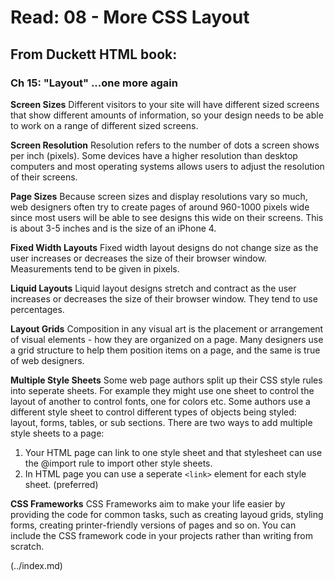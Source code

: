 # Read: 08 - More CSS Layout

## From Duckett HTML book: 

### Ch 15: "Layout" ...one more again

**Screen Sizes**
Different visitors to your site will have different sized screens that show different amounts of information, so your design needs to be able to work on a range of different sized screens. 

**Screen Resolution**
Resolution refers to the number of dots a screen shows per inch (pixels). Some devices have a higher resolution than desktop computers and most operating systems allows users to adjust the resolution of their screens. 

**Page Sizes**
Because screen sizes and display resolutions vary so much, web designers often try to create pages of around 960-1000 pixels wide since most users will be able to see designs this wide on their screens. This is about 3-5 inches and is the size of an iPhone 4.

**Fixed Width Layouts**
Fixed width layout designs do not change size as the user increases or decreases the size of their browser window. Measurements tend to be given in pixels. 

**Liquid Layouts**
Liquid layout designs stretch and contract as the user increases or decreases the size of their browser window. They tend to use percentages.

**Layout Grids**
Composition in any visual art is the placement or arrangement of visual elements - how they are organized on a page. Many designers use a grid structure to help them position items on a page, and the same is true of web designers. 

**Multiple Style Sheets**
Some web page authors split up their CSS style rules into seperate sheets. For example they might use one sheet to control the layout of another to control fonts, one for colors etc. 
Some authors use a different style sheet to control different types of objects being styled: layout, forms, tables, or sub sections.
There are two ways to add multiple style sheets to a page:
1. Your HTML page can link to one style sheet and that stylesheet can use the @import rule to import other style sheets. 
2. In HTML page you can use a seperate ```<link>``` element for each style sheet. (preferred)

**CSS Frameworks**
CSS Frameworks aim to make your life easier by providing the code for common tasks, such as creating layoud grids, styling forms, creating printer-friendly versions of pages and so on. You can include the CSS framework code in your projects rather than writing from scratch.

 (../index.md)